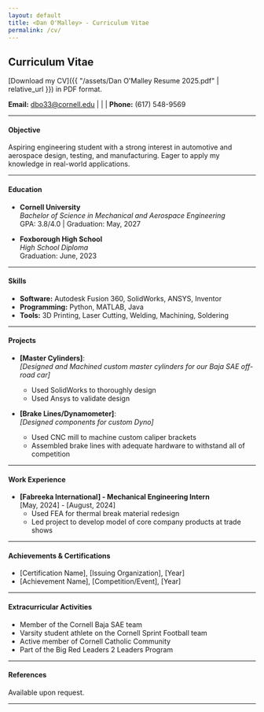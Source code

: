 ```yaml
---
layout: default
title: <Dan O'Malley> - Curriculum Vitae
permalink: /cv/
---
```

## Curriculum Vitae

[Download my CV]({{ "/assets/Dan O'Malley Resume 2025.pdf" | relative_url }}) in PDF format.


**Email:** [dbo33@cornell.edu](mailto:netID@cornell.edu) | | | **Phone:** (617) 548-9569

---

#### Objective
Aspiring engineering student with a strong interest in automotive and aerospace design, testing, and manufacturing. Eager to apply my knowledge in real-world applications.

---

#### Education
- **Cornell University**  
  *Bachelor of Science in Mechanical and Aerospace Engineering*  
  GPA: 3.8/4.0 | Graduation: May, 2027

- **Foxborough High School**  
  *High School Diploma*  
  Graduation: June, 2023

---

#### Skills
- **Software:** Autodesk Fusion 360, SolidWorks, ANSYS, Inventor  
- **Programming:** Python, MATLAB, Java
- **Tools:** 3D Printing, Laser Cutting, Welding, Machining, Soldering

---

#### Projects
- **[Master Cylinders]**:  
  *[Designed and Machined custom master cylinders for our Baja SAE off-road car]*  
  - Used SolidWorks to thoroughly design
  - Used Ansys to validate design

- **[Brake Lines/Dynamometer]**:  
  *[Designed components for custom Dyno]*  
  - Used CNC mill to machine custom caliper brackets
  - Assembled brake lines with adequate hardware to withstand all of competition  

---

#### Work Experience
- **[Fabreeka International] - Mechanical Engineering Intern**  
  [May, 2024] - [August, 2024]  
  - Used FEA for thermal break material redesign
  - Led project to develop model of core company products at trade shows

---

#### Achievements & Certifications
- [Certification Name], [Issuing Organization], [Year]  
- [Achievement Name], [Competition/Event], [Year]  

---

#### Extracurricular Activities
- Member of the Cornell Baja SAE team
- Varsity student athlete on the Cornell Sprint Football team
- Active member of Cornell Catholic Community  
- Part of the Big Red Leaders 2 Leaders Program

---

#### References
Available upon request.

---
